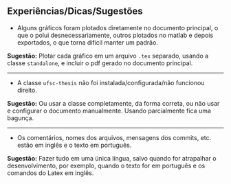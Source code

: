## Experiências/Dicas/Sugestões

- Alguns gráficos foram plotados diretamente no documento principal, o que o polui desnecessariamente, outros plotados no matlab e depois exportados, o que torna difícil manter um padrão.

**Sugestão:** Plotar cada gráfico em um arquivo `.tex` separado, usando a classe `standalone`, e incluir o pdf gerado no documento principal.

---

- A classe `ufsc-thesis` não foi instalada/configurada/não funcionou direito.

**Sugestão:** Ou usar a classe completamente, da forma correta, ou não usar e configurar o documento manualmente. Usando parcialmente fica uma bagunça.

---

- Os comentários, nomes dos arquivos, mensagens dos commits, etc. estão em inglês e o texto em português.

**Sugestão:** Fazer tudo em uma única língua, salvo quando for atrapalhar o desenvolvimento, por exemplo, quando o texto for em português e os comandos do Latex em inglês.
